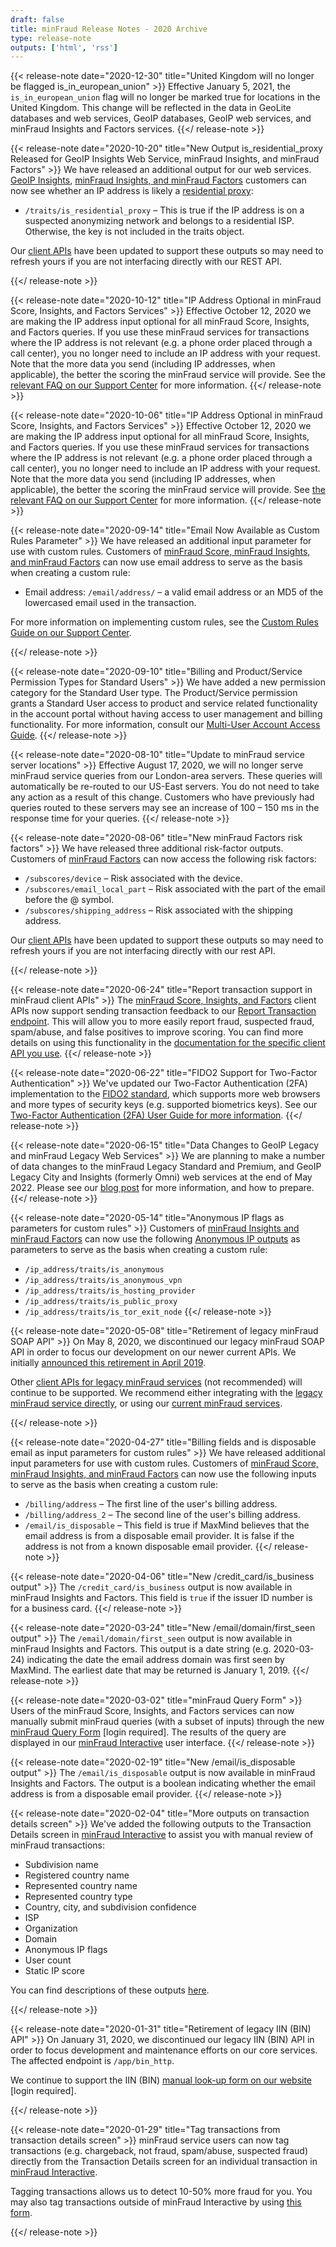 ```yaml
---
draft: false
title: minFraud Release Notes - 2020 Archive
type: release-note
outputs: ['html', 'rss']
---
```


{{< release-note date="2020-12-30" title="United Kingdom will no longer be flagged is_in_european_union" >}}
Effective January 5, 2021, the `is_in_european_union` flag will no longer be
marked true for locations in the United Kingdom. This change will be reflected
in the data in GeoLite databases and web services, GeoIP databases, GeoIP web
services, and minFraud Insights and Factors services. {{</ release-note >}}

{{< release-note date="2020-10-20" title="New Output is_residential_proxy Released for GeoIP Insights Web Service, minFraud Insights, and minFraud Factors" >}}
We have released an additional output for our web services.
[GeoIP Insights](https://www.maxmind.com/en/geoip2-precision-services),
[minFraud Insights, and minFraud Factors](https://www.maxmind.com/en/solutions/minfraud-services)
customers can now see whether an IP address is likely a
[residential proxy](https://en.wikipedia.org/wiki/Proxy_server#Residential_proxy):

- `/traits/is_residential_proxy` – This is true if the IP address is on a
  suspected anonymizing network and belongs to a residential ISP. Otherwise, the
  key is not included in the traits object.

Our [client APIs](/minfraud/evaluate-a-transaction#links-to-maxmind-client-apis)
have been updated to support these outputs so may need to refresh yours if you
are not interfacing directly with our REST API.

{{</ release-note >}}

{{< release-note date="2020-10-12" title="IP Address Optional in minFraud Score, Insights, and Factors Services" >}}
Effective October 12, 2020 we are making the IP address input optional for all
minFraud Score, Insights, and Factors queries. If you use these minFraud
services for transactions where the IP address is not relevant (e.g. a phone
order placed through a call center), you no longer need to include an IP address
with your request. Note that the more data you send (including IP addresses,
when applicable), the better the scoring the minFraud service will provide. See
the
[relevant FAQ on our Support Center](https://support.maxmind.com/hc/en-us/articles/4407964824859-Pass-Inputs-to-minFraud)
for more information. {{</ release-note >}}

{{< release-note date="2020-10-06" title="IP Address Optional in minFraud Score, Insights, and Factors Services" >}}
Effective October 12, 2020 we are making the IP address input optional for all
minFraud Score, Insights, and Factors queries. If you use these minFraud
services for transactions where the IP address is not relevant (e.g. a phone
order placed through a call center), you no longer need to include an IP address
with your request. Note that the more data you send (including IP addresses,
when applicable), the better the scoring the minFraud service will provide. See
[the relevant FAQ on our Support Center](https://support.maxmind.com/hc/en-us/articles/4407964824859-Pass-Inputs-to-minFraud)
for more information. {{</ release-note >}}

{{< release-note date="2020-09-14" title="Email Now Available as Custom Rules Parameter" >}}
We have released an additional input parameter for use with custom rules.
Customers of
[minFraud Score, minFraud Insights, and minFraud Factors](/minfraud) can now use
email address to serve as the basis when creating a custom rule:

- Email address: `/email/address/` – a valid email address or an MD5 of the
  lowercased email used in the transaction.

For more information on implementing custom rules, see the
[Custom Rules Guide on our Support Center](https://support.maxmind.com/hc/en-us/articles/4408801942811-Use-Custom-Rules-and-Dispositions).

{{</ release-note >}}

{{< release-note date="2020-09-10" title="Billing and Product/Service Permission Types for Standard Users" >}}
We have added a new permission category for the Standard User type. The
Product/Service permission grants a Standard User access to product and service
related functionality in the account portal without having access to user
management and billing functionality. For more information, consult our
[Multi-User Account Access Guide](https://support.maxmind.com/hc/en-us/articles/4407107969947-Manage-Multiple-Users).
{{</ release-note >}}

{{< release-note date="2020-08-10" title="Update to minFraud service server locations" >}}
Effective August 17, 2020, we will no longer serve minFraud service queries from
our London-area servers. These queries will automatically be re-routed to our
US-East servers. You do not need to take any action as a result of this change.
Customers who have previously had queries routed to these servers may see an
increase of 100 – 150 ms in the response time for your queries.
{{</ release-note >}}

{{< release-note date="2020-08-06" title="New minFraud Factors risk factors" >}}
We have released three additional risk-factor outputs. Customers of
[minFraud Factors](/minfraud) can now access the following risk factors:

- `/subscores/device` – Risk associated with the device.
- `/subscores/email_local_part` – Risk associated with the part of the email
  before the @ symbol.
- `/subscores/shipping_address` – Risk associated with the shipping address.

Our [client APIs](/minfraud/evaluate-a-transaction#links-to-maxmind-client-apis)
have been updated to support these outputs so may need to refresh yours if you
are not interfacing directly with our rest API.

{{</ release-note >}}

{{< release-note date="2020-06-24" title="Report transaction support in minFraud client APIs" >}}
The [minFraud Score, Insights, and Factors](/minfraud) client APIs now support
sending transaction feedback to our
[Report Transaction endpoint](/minfraud/report-a-transaction). This will allow
you to more easily report fraud, suspected fraud, spam/abuse, and false
positives to improve scoring. You can find more details on using this
functionality in the
[documentation for the specific client API you use](/minfraud/evaluate-a-transaction#links-to-maxmind-client-apis).
{{</ release-note >}}

{{< release-note date="2020-06-22" title="FIDO2 Support for Two-Factor Authentication" >}}
We've updated our Two-Factor Authentication (2FA) implementation to the
[FIDO2 standard](https://fidoalliance.org/fido2/), which supports more web
browsers and more types of security keys (e.g. supported biometrics keys). See
our
[Two-Factor Authentication (2FA) User Guide for more information](https://support.maxmind.com/knowledge-base/articles/two-factor-authentication-2fa).
{{</ release-note >}}

{{< release-note date="2020-06-15" title="Data Changes to GeoIP Legacy and minFraud Legacy Web Services" >}}
We are planning to make a number of data changes to the minFraud Legacy Standard
and Premium, and GeoIP Legacy City and Insights (formerly Omni) web services at
the end of May 2022. Please see our
[blog post](https://blog.maxmind.com/2020/06/data-changes-to-geoip-legacy-and-minfraud-legacy-web-services-in-may-2022/)
for more information, and how to prepare. {{</ release-note >}}

{{< release-note date="2020-05-14" title="Anonymous IP flags as parameters for custom rules" >}}
Customers of [minFraud Insights and minFraud Factors](/minfraud) can now use the
following
[Anonymous IP outputs](/geoip/docs/web-services/responses/#schema--response--traits)
as parameters to serve as the basis when creating a custom rule:

- `/ip_address/traits/is_anonymous`
- `/ip_address/traits/is_anonymous_vpn`
- `/ip_address/traits/is_hosting_provider`
- `/ip_address/traits/is_public_proxy`
- `/ip_address/traits/is_tor_exit_node` {{</ release-note >}}

{{< release-note date="2020-05-08" title="Retirement of legacy minFraud SOAP API" >}}
On May 8, 2020, we discontinued our legacy minFraud SOAP API in order to focus
our development on our newer current APIs. We initially
[announced this retirement in April 2019](https://blog.maxmind.com/2019/04/important-updates-about-tls-v1-0-v1-1-unencrypted-http-requests-and-the-legacy-minfraud-soap-api/).

Other [client APIs for legacy minFraud services](/minfraud/minfraud-legacy) (not
recommended) will continue to be supported. We recommend either integrating with
the [legacy minFraud service directly](/minfraud/minfraud-legacy), or using our
[current minFraud services](/minfraud).

{{</ release-note >}}

{{< release-note date="2020-04-27" title="Billing fields and is disposable email as input parameters for custom rules" >}}
We have released additional input parameters for use with custom rules.
Customers of
[minFraud Score, minFraud Insights, and minFraud Factors](/minfraud) can now use
the following inputs to serve as the basis when creating a custom rule:

- `/billing/address` – The first line of the user's billing address.
- `/billing/address_2` – The second line of the user's billing address.
- `/email/is_disposable` – This field is true if MaxMind believes that the email
  address is from a disposable email provider. It is false if the address is not
  from a known disposable email provider. {{</ release-note >}}

{{< release-note date="2020-04-06" title="New /credit_card/is_business output" >}}
The `/credit_card/is_business` output is now available in minFraud Insights and
Factors. This field is `true` if the issuer ID number is for a business card.
{{</ release-note >}}

{{< release-note date="2020-03-24" title="New /email/domain/first_seen output" >}}
The `/email/domain/first_seen` output is now available in minFraud Insights and
Factors. This output is a date string (e.g. 2020-03-24) indicating the date the
email address domain was first seen by MaxMind. The earliest date that may be
returned is January 1, 2019. {{</ release-note >}}

{{< release-note date="2020-03-02" title="minFraud Query Form" >}} Users of the
minFraud Score, Insights, and Factors services can now manually submit minFraud
queries (with a subset of inputs) through the new
[minFraud Query Form](https://www.maxmind.com/en/accounts/current/minfraud-interactive/query-form)
\[login required\]. The results of the query are displayed in our
[minFraud Interactive](https://support.maxmind.com/hc/en-us/articles/4408762136603-Review-a-minFraud-Transaction)
user interface. {{</ release-note >}}

{{< release-note date="2020-02-19" title="New /email/is_disposable output" >}}
The `/email/is_disposable` output is now available in minFraud Insights and
Factors. The output is a boolean indicating whether the email address is from a
disposable email provider. {{</ release-note >}}

{{< release-note date="2020-02-04" title="More outputs on transaction details screen" >}}
We've added the following outputs to the Transaction Details screen in
[minFraud Interactive](https://support.maxmind.com/hc/en-us/articles/4408762136603-Review-a-minFraud-Transaction)
to assist you with manual review of minFraud transactions:

- Subdivision name
- Registered country name
- Represented country name
- Represented country type
- Country, city, and subdivision confidence
- ISP
- Organization
- Domain
- Anonymous IP flags
- User count
- Static IP score

You can find descriptions of these outputs
[here](/geoip/docs/web-services/responses).

{{</ release-note >}}

{{< release-note date="2020-01-31" title="Retirement of legacy IIN (BIN) API" >}}
On January 31, 2020, we discontinued our legacy IIN (BIN) API in order to focus
development and maintenance efforts on our core services. The affected endpoint
is `/app/bin_http`.

We continue to support the IIN (BIN)
[manual look-up form on our website](https://www.maxmind.com/en/accounts/current/minfraud/iin/lookup)
\[login required\].

{{</ release-note >}}

{{< release-note date="2020-01-29" title="Tag transactions from transaction details screen" >}}
minFraud service users can now tag transactions (e.g. chargeback, not fraud,
spam/abuse, suspected fraud) directly from the Transaction Details screen for an
individual transaction in
[minFraud Interactive](https://support.maxmind.com/hc/en-us/articles/4408762136603-Review-a-minFraud-Transaction).

Tagging transactions allows us to detect 10-50% more fraud for you. You may also
tag transactions outside of minFraud Interactive by using
[this form](https://www.maxmind.com/en/accounts/current/minfraud/report-transactions).

{{</ release-note >}}
